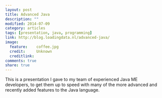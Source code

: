 ```yaml
---
layout: post
title: Advanced Java
description: ""
modified: 2014-07-09
category: articles
tags: [presentation, java, programming]
link: http://blog.loadingdata.nl/advanced-java/
image:
  feature:    coffee.jpg
  credit:     Unknown
  creditlink:
comments: true
share: true
---
```

This is a presentation I gave to my team of experienced Java ME developers, to get them up to speed with many of the more advanced and recently added features to the Java language.